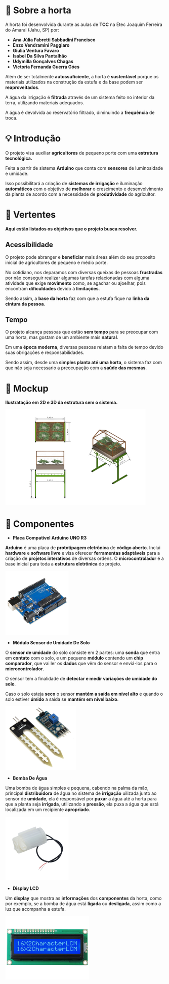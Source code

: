 # 🌱 Sobre a horta

A horta foi desenvolvida durante as aulas de **TCC** na Etec Joaquim Ferreira do Amaral (Jahu, SP) por:

- **Ana Júlia Fabretti Sabbadini Francisco**
- **Enzo Vendramini Paggiaro**
- **Giulia Ventura Favaro**
- **Isabel Da Silva Pantalhão**
- **Udymilla Gonçalves Chagas**
- **Victoria Fernanda Guerra Góes**

Além de ser totalmente **autossuficiente**, a horta é **sustentável** porque os materiais utilizados na construção da estufa e da base podem ser **reaproveitados**.

A água da irrigação é **filtrada** através de um sistema feito no interior da terra, utilizando materiais adequados.

A água é devolvida ao reservatório filtrado, diminuindo a **frequência** de troca.

# 💡 Introdução

O projeto visa auxiliar **agricultores** de pequeno porte com uma **estrutura tecnológica.** 

Feita a partir de sistema **Arduino** que conta com **sensores** de luminosidade e umidade.

Isso possibilitará a criação de **sistemas de irrigação** e iluminação **automáticos** com o objetivo de **melhorar** o crescimento e desenvolvimento da planta de acordo com a necessidade de **produtividade** do agricultor.

# 🎯 Vertentes

******************************************************************************Aqui estão listados os objetivos que o projeto busca resolver.******************************************************************************

## Acessibilidade

O projeto pode abranger e **beneficiar** mais áreas além do seu proposito inicial de agricultores de pequeno e médio porte. 

No cotidiano, nos deparamos com diversas queixas de pessoas **frustradas** por não conseguir realizar algumas tarefas relacionadas com alguma atividade que exige **movimento** como, se agachar ou ajoelhar, pois encontram **dificuldades** devido à **limitações**.

Sendo assim, a **base da horta** faz com que a estufa fique na l**inha da cintura da pessoa**.

## Tempo

O projeto alcança pessoas que estão **sem tempo** para se preocupar com uma horta, mas gostam de um ambiente mais **natural**.

Em uma **época moderna**, diversas pessoas relatam a falta de tempo devido suas obrigações e responsabilidades.

Sendo assim, desde uma **simples planta até uma horta**, o sistema faz com que não seja necessario a preocupação com a **saúde das mesmas**.

# 🤖 Mockup

******************************************************************************Ilustratação em 2D e 3D da estrutura sem o sistema.******************************************************************************

<img src="https://github.com/enzoven/Horta-Inteligente/blob/main/images/mockups.png" height="300">

# 💾 Componentes

- **Placa Compatível Arduino UNO R3**

**Arduino** é uma placa de **prototipagem eletrônica** de **código aberto**. Inclui **hardware** e **software livre** e visa oferecer **ferramentas adaptáveis** para a criação de **projetos interativos** de diversas ordens. O **microcontrolador** é a base inicial para toda a **estrutura eletrônica** do projeto.

<img src="https://github.com/enzoven/Horta-Inteligente/blob/main/images/arduinouno.png" height="200">

- **Módulo Sensor de Umidade De Solo**

O **sensor de umidade** do solo consiste em 2 partes: uma **sonda** que entra em **contato** com o solo, e um pequeno **módulo** contendo um **chip comparador**, que vai ler os **dados** que vêm do sensor e enviá-los para o **microcontrolador**. 

O sensor tem a finalidade de **detectar e medir variações de umidade do solo**. 

Caso o solo esteja **seco** o sensor **mantém a saída em nível alto** e quando o solo estiver **úmido** a saída se **mantém em nível baixo**.

<img src="https://github.com/enzoven/Horta-Inteligente/blob/main/images/sensorumidade.png" height="200">

- **Bomba De Água**

Uma bomba de água simples e pequena, cabendo na palma da mão, principal **distribuidora** de água no sistema de **irrigação** uilizada junto ao sensor de **umidade**, ela é responsável por **puxar** a água até a horta para que a planta seja **irrigada**, utilizando a **pressão**, ela puxa a água que está localizada em um recipiente **apropriado**.

<img src="https://github.com/enzoven/Horta-Inteligente/blob/main/images/bombinha.png" height="200">

- **Display LCD**

Um **display** que mostra as **informações** dos **componentes** da horta, como por exemplo, se a bomba de água está **ligada** ou **desligada**, assim como a luz que acompanha a estufa.

<img src="https://github.com/enzoven/Horta-Inteligente/blob/main/images/displaylcd.png" height="200">
